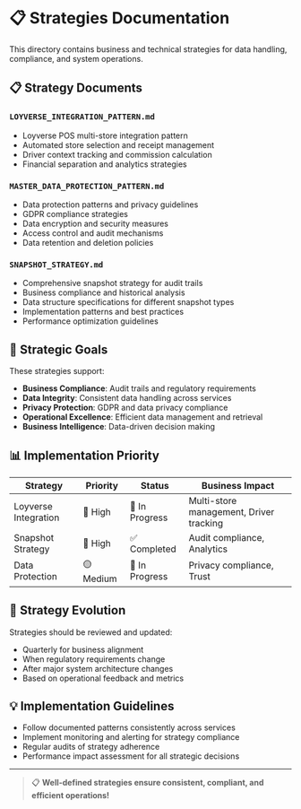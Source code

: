 # 📋 Strategies Documentation

This directory contains business and technical strategies for data handling, compliance, and system operations.

## 📋 Strategy Documents

### `LOYVERSE_INTEGRATION_PATTERN.md`
- Loyverse POS multi-store integration pattern
- Automated store selection and receipt management
- Driver context tracking and commission calculation
- Financial separation and analytics strategies

### `MASTER_DATA_PROTECTION_PATTERN.md`
- Data protection patterns and privacy guidelines
- GDPR compliance strategies
- Data encryption and security measures
- Access control and audit mechanisms
- Data retention and deletion policies

### `SNAPSHOT_STRATEGY.md`
- Comprehensive snapshot strategy for audit trails
- Business compliance and historical analysis
- Data structure specifications for different snapshot types
- Implementation patterns and best practices
- Performance optimization guidelines

## 🎯 Strategic Goals

These strategies support:
- **Business Compliance**: Audit trails and regulatory requirements
- **Data Integrity**: Consistent data handling across services
- **Privacy Protection**: GDPR and data privacy compliance
- **Operational Excellence**: Efficient data management and retrieval
- **Business Intelligence**: Data-driven decision making

## 📊 Implementation Priority

| Strategy | Priority | Status | Business Impact |
|----------|----------|--------|-----------------|
| Loyverse Integration | 🔴 High | 🚧 In Progress | Multi-store management, Driver tracking |
| Snapshot Strategy | 🔴 High | ✅ Completed | Audit compliance, Analytics |
| Data Protection | 🟡 Medium | 🚧 In Progress | Privacy compliance, Trust |

## 🔄 Strategy Evolution

Strategies should be reviewed and updated:
- Quarterly for business alignment
- When regulatory requirements change
- After major system architecture changes
- Based on operational feedback and metrics

## 💡 Implementation Guidelines

- Follow documented patterns consistently across services
- Implement monitoring and alerting for strategy compliance
- Regular audits of strategy adherence
- Performance impact assessment for all strategic decisions

---

> 📋 **Well-defined strategies ensure consistent, compliant, and efficient operations!**
